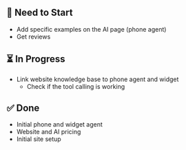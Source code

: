 ## 🚀 Need to Start
- Add specific examples on the AI page (phone agent)
- Get reviews


## ⏳ In Progress
- Link website knowledge base to phone agent and widget
    - Check if the tool calling is working


## ✅ Done
- Initial phone and widget agent
- Website and AI pricing
- Initial site setup